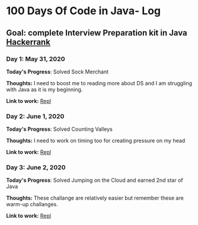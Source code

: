 # 100 Days Of Code in Java- Log
## Goal: complete Interview Preparation kit in Java [Hackerrank](https://www.hackerrank.com/interview/interview-preparation-kit)

### Day 1: May 31, 2020

**Today's Progress**: Solved Sock Merchant

**Thoughts:** I need to boost me to reading more about DS and I am struggling with Java as it is my beginning.

**Link to work:** [Repl](https://repl.it/@RafeeMuhammad/Sock-Merchant)

### Day 2: June 1, 2020

**Today's Progress**: Solved Counting Valleys

**Thoughts:** I need to work on timing too for creating pressure on my head

**Link to work:** [Repl](https://repl.it/@RafeeMuhammad/Counting-Valleys)

### Day 3: June 2, 2020

**Today's Progress**: Solved Jumping on the Cloud and earned 2nd star of Java

**Thoughts:** These challange are relatively easier but remember these are warm-up challanges.

**Link to work:** [Repl](https://repl.it/@RafeeMuhammad/jumping-on-the-clouds#Main.java)

